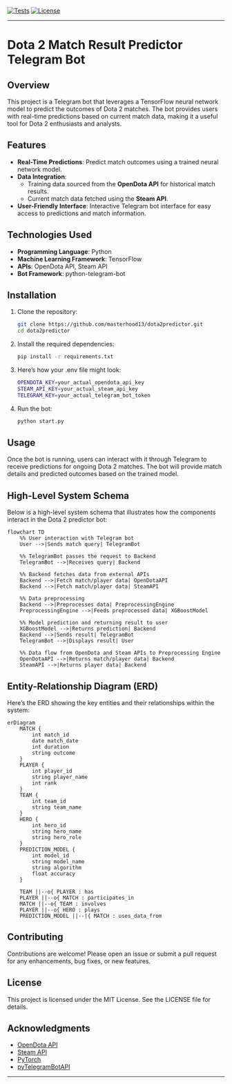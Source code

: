 <!-- GitHub badges -->
[![Tests](https://github.com/masterhood13/dota2predictor/actions/workflows/python-unitests.yml/badge.svg?branch=main)](https://github.com/masterhood13/dota2predictor/actions)
[![License](https://img.shields.io/badge/license-MIT-green)](LICENSE)

---

# Dota 2 Match Result Predictor Telegram Bot

## Overview

This project is a Telegram bot that leverages a TensorFlow neural network model to predict the outcomes of Dota 2 matches. The bot provides users with real-time predictions based on current match data, making it a useful tool for Dota 2 enthusiasts and analysts.

## Features

- **Real-Time Predictions**: Predict match outcomes using a trained neural network model.
- **Data Integration**:
  - Training data sourced from the **OpenDota API** for historical match results.
  - Current match data fetched using the **Steam API**.
- **User-Friendly Interface**: Interactive Telegram bot interface for easy access to predictions and match information.

## Technologies Used

- **Programming Language**: Python
- **Machine Learning Framework**: TensorFlow
- **APIs**: OpenDota API, Steam API
- **Bot Framework**: python-telegram-bot

## Installation

1. Clone the repository:
   ```bash
   git clone https://github.com/masterhood13/dota2predictor.git
   cd dota2predictor
   ```

2. Install the required dependencies:
   ```bash
   pip install -r requirements.txt
   ```

3. Here’s how your .env file might look:
   ```bash
   OPENDOTA_KEY=your_actual_opendota_api_key
   STEAM_API_KEY=your_actual_steam_api_key
   TELEGRAM_KEY=your_actual_telegram_bot_token
   ```

4. Run the bot:
   ```bash
   python start.py
   ```

## Usage

Once the bot is running, users can interact with it through Telegram to receive predictions for ongoing Dota 2 matches. The bot will provide match details and predicted outcomes based on the trained model.

## High-Level System Schema

Below is a high-level system schema that illustrates how the components interact in the Dota 2 predictor bot:

```mermaid
flowchart TD
    %% User interaction with Telegram bot
    User -->|Sends match query| TelegramBot

    %% TelegramBot passes the request to Backend
    TelegramBot -->|Receives query| Backend

    %% Backend fetches data from external APIs
    Backend -->|Fetch match/player data| OpenDotaAPI
    Backend -->|Fetch match/player data| SteamAPI

    %% Data preprocessing
    Backend -->|Preprocesses data| PreprocessingEngine
    PreprocessingEngine -->|Feeds preprocessed data| XGBoostModel

    %% Model prediction and returning result to user
    XGBoostModel -->|Returns prediction| Backend
    Backend -->|Sends result| TelegramBot
    TelegramBot -->|Displays result| User

    %% Data flow from OpenDota and Steam APIs to Preprocessing Engine
    OpenDotaAPI -->|Returns match/player data| Backend
    SteamAPI -->|Returns player data| Backend
```

## Entity-Relationship Diagram (ERD)

Here’s the ERD showing the key entities and their relationships within the system:

```mermaid
erDiagram
    MATCH {
        int match_id
        date match_date
        int duration
        string outcome
    }
    PLAYER {
        int player_id
        string player_name
        int rank
    }
    TEAM {
        int team_id
        string team_name
    }
    HERO {
        int hero_id
        string hero_name
        string hero_role
    }
    PREDICTION_MODEL {
        int model_id
        string model_name
        string algorithm
        float accuracy
    }

    TEAM ||--o{ PLAYER : has
    PLAYER ||--o{ MATCH : participates_in
    MATCH ||--o{ TEAM : involves
    PLAYER ||--o{ HERO : plays
    PREDICTION_MODEL ||--|{ MATCH : uses_data_from
```

## Contributing

Contributions are welcome! Please open an issue or submit a pull request for any enhancements, bug fixes, or new features.

## License

This project is licensed under the MIT License. See the LICENSE file for details.

## Acknowledgments

- [OpenDota API](https://docs.opendota.com/)
- [Steam API](https://steamapi.xpaw.me/)
- [PyTorch](https://pytorch.org/)
- [pyTelegramBotAPI](https://pypi.org/project/pyTelegramBotAPI/)

---
